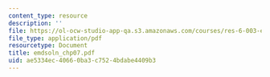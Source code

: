 ```yaml
---
content_type: resource
description: ''
file: https://ol-ocw-studio-app-qa.s3.amazonaws.com/courses/res-6-003-electromechanical-dynamics-spring-2009/ae5334ec40660ba3c7524bdabe4409b3_emdsoln_chp07.pdf
file_type: application/pdf
resourcetype: Document
title: emdsoln_chp07.pdf
uid: ae5334ec-4066-0ba3-c752-4bdabe4409b3
---
```

